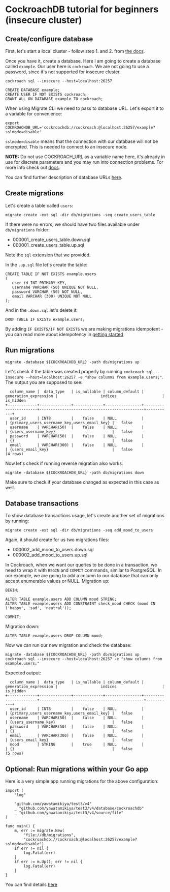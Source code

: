 # CockroachDB tutorial for beginners (insecure cluster)

## Create/configure database

First, let's start a local cluster - follow step 1. and 2. from [the docs](https://www.cockroachlabs.com/docs/stable/start-a-local-cluster.html#step-1-start-the-first-node).

Once you have it, create a database. Here I am going to create a database called `example`.
Our user here is `cockroach`. We are not going to use a password, since it's not supported for insecure cluster.
```
cockroach sql --insecure --host=localhost:26257
```
```
CREATE DATABASE example;
CREATE USER IF NOT EXISTS cockroach;
GRANT ALL ON DATABASE example TO cockroach;
```

When using Migrate CLI we need to pass to database URL. Let's export it to a variable for convenience:
```
export COCKROACHDB_URL='cockroachdb://cockroach:@localhost:26257/example?sslmode=disable'
```
`sslmode=disable` means that the connection with our database will not be encrypted. This is needed to connect to an insecure node.

**NOTE:** Do not use COCKROACH_URL as a variable name here, it's already in use for discrete parameters and you may run into connection problems. For more info check out [docs](https://www.cockroachlabs.com/docs/stable/connection-parameters.html#connect-using-discrete-parameters).

You can find further description of database URLs [here](README.md#database-urls).

## Create migrations
Let's create a table called `users`:
```
migrate create -ext sql -dir db/migrations -seq create_users_table
```
If there were no errors, we should have two files available under `db/migrations` folder:
- 000001_create_users_table.down.sql
- 000001_create_users_table.up.sql

Note the `sql` extension that we provided.

In the `.up.sql` file let's create the table:
```
CREATE TABLE IF NOT EXISTS example.users
(
   user_id INT PRIMARY KEY,
   username VARCHAR (50) UNIQUE NOT NULL,
   password VARCHAR (50) NOT NULL,
   email VARCHAR (300) UNIQUE NOT NULL
);
```
And in the `.down.sql` let's delete it:
```
DROP TABLE IF EXISTS example.users;
```
By adding `IF EXISTS/IF NOT EXISTS` we are making migrations idempotent - you can read more about idempotency in [getting started](/GETTING_STARTED.md#create-migrations)

## Run migrations
```
migrate -database ${COCKROACHDB_URL} -path db/migrations up
```
Let's check if the table was created properly by running `cockroach sql --insecure --host=localhost:26257 -e "show columns from example.users;"`.
The output you are supposed to see:
```
  column_name |  data_type   | is_nullable | column_default | generation_expression |                   indices                    | is_hidden
+-------------+--------------+-------------+----------------+-----------------------+----------------------------------------------+-----------+
  user_id     | INT8         |    false    | NULL           |                       | {primary,users_username_key,users_email_key} |   false
  username    | VARCHAR(50)  |    false    | NULL           |                       | {users_username_key}                         |   false
  password    | VARCHAR(50)  |    false    | NULL           |                       | {}                                           |   false
  email       | VARCHAR(300) |    false    | NULL           |                       | {users_email_key}                            |   false
(4 rows)
```
Now let's check if running reverse migration also works:
```
migrate -database ${COCKROACHDB_URL} -path db/migrations down
```
Make sure to check if your database changed as expected in this case as well.

## Database transactions

To show database transactions usage, let's create another set of migrations by running:
```
migrate create -ext sql -dir db/migrations -seq add_mood_to_users
```
Again, it should create for us two migrations files:
- 000002_add_mood_to_users.down.sql
- 000002_add_mood_to_users.up.sql

In Cockroach, when we want our queries to be done in a transaction, we need to wrap it with `BEGIN` and `COMMIT` commands, similar to PostgreSQL.
In our example, we are going to add a column to our database that can only accept enumerable values or NULL.
Migration up:
```
BEGIN;

ALTER TABLE example.users ADD COLUMN mood STRING;
ALTER TABLE example.users ADD CONSTRAINT check_mood CHECK (mood IN ('happy', 'sad', 'neutral'));

COMMIT;
```
Migration down:
```
ALTER TABLE example.users DROP COLUMN mood;
```

Now we can run our new migration and check the database:
```
migrate -database ${COCKROACHDB_URL} -path db/migrations up
cockroach sql --insecure --host=localhost:26257 -e "show columns from example.users;"
```
Expected output:
```
  column_name |  data_type   | is_nullable | column_default | generation_expression |                   indices                    | is_hidden  
+-------------+--------------+-------------+----------------+-----------------------+----------------------------------------------+-----------+
  user_id     | INT8         |    false    | NULL           |                       | {primary,users_username_key,users_email_key} |   false    
  username    | VARCHAR(50)  |    false    | NULL           |                       | {users_username_key}                         |   false    
  password    | VARCHAR(50)  |    false    | NULL           |                       | {}                                           |   false    
  email       | VARCHAR(300) |    false    | NULL           |                       | {users_email_key}                            |   false    
  mood        | STRING       |    true     | NULL           |                       | {}                                           |   false    
(5 rows)
```

## Optional: Run migrations within your Go app
Here is a very simple app running migrations for the above configuration:
```
import (
	"log"

	"github.com/yawatamikiya/test3/v4"
	_ "github.com/yawatamikiya/test3/v4/database/cockroachdb"
	_ "github.com/yawatamikiya/test3/v4/source/file"
)

func main() {
	m, err := migrate.New(
		"file://db/migrations",
		"cockroachdb://cockroach:@localhost:26257/example?sslmode=disable")
	if err != nil {
		log.Fatal(err)
	}
	if err := m.Up(); err != nil {
		log.Fatal(err)
	}
}
```
You can find details [here](README.md#use-in-your-go-project)
